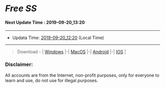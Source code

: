 
# *Free SS*

#### Next Update Time : 2019-09-20_13:20

---
* Updata Time: [2019-09-20_12:20](https://github.com/Geek-007/free-SS/blob/master/2019-09-20_12:20_FreeSS.txt) (Local Time)
---

> Download - | [Windows](https://github.com/shadowsocks/shadowsocks-windows/releases) |-| [MacOS](https://github.com/shadowsocks/shadowsocks-iOS/releases) |-| [Android](https://github.com/shadowsocks/shadowsocks-android/releases) |-| [IOS](https://itunes.apple.com/us/) |

### Disclaimer:
All accounts are from the Internet, non-profit purposes, only for everyone to learn and use, do not use for illegal purposes.
<br>
